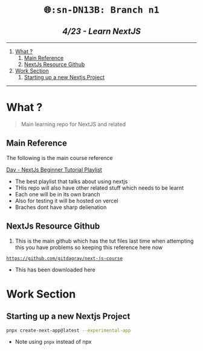 <h1 align="center"><code> 🌐:sn-DN13B: Branch n1 </code></h1>
<h2 align="center"><i> 4/23 - Learn NextJS </i></h2>

----
1. [What ?](#what-)
   1. [Main Reference](#main-reference)
   2. [NextJs Resource Github](#nextjs-resource-github)
2. [Work Section](#work-section)
   1. [Starting up a new Nextjs  Project](#starting-up-a-new-nextjs--project)

----

# What ? 

> Main learning repo for NextJS and related 

## Main Reference 

The following is the main course reference 

[Dav - NextJs Beginner Tutorial Playlist](https://www.youtube.com/playlist?list=PL0Zuz27SZ-6Pk-QJIdGd1tGZEzy9RTgtj)
- The best playlist that talks about using nextjs 
- THis repo will also have other related stuff which needs to be learnt 
- Each one will be in its own branch 
- Also for testing it will be hosted on vercel 
- Braches dont have sharp delienation 

## NextJs Resource Github 

1. This is the main github which has the tut files last time when attempting this you have problems so keeping this reference here now 

[`https://github.com/gitdagray/next-js-course`](https://github.com/gitdagray/next-js-course)
- This has been downloaded here 

# Work Section 

## Starting up a new Nextjs  Project 

```sh 
pnpx create-next-app@latest --experimental-app
```
- Note using `pnpx` instead of npx